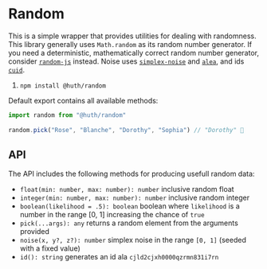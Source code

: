# Random
This is a simple wrapper that provides utilities  for dealing with randomness.  This library generally uses `Math.random` as its random number generator. If you need a deterministic, mathematically correct random number generator, consider [`random-js`](https://www.npmjs.com/package/random-js) instead. Noise uses [`simplex-noise`](https://github.com/jwagner/simplex-noise.js) and [`alea`](https://www.npmjs.com/package/alea), and ids [`cuid`](https://www.npmjs.com/package/cuid).

1. `npm install @huth/random`

Default export contains all available methods:

```js
import random from "@huth/random"
 
random.pick("Rose", "Blanche", "Dorothy", "Sophia") // "Dorothy" 😬
```

## API 
The API includes the following methods for producing usefull random data: 

- `float(min: number, max: number): number` inclusive random float
- `integer(min: number, max: number): number` inclusive random integer
- `boolean(likelihood = .5): boolean` boolean where `likelihood` is a number in the range [0, 1] increasing the chance of `true`
- `pick(...args): any` returns a random element from the arguments provided
- `noise(x, y?, z?): number` simplex noise in the range `[0, 1]` (seeded with a fixed value)
- `id(): string` generates an id ala `cjld2cjxh0000qzrmn831i7rn`